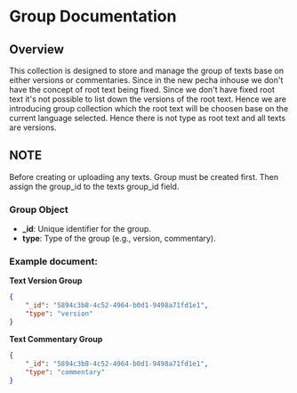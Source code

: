 # Group Documentation

## Overview
This collection is designed to store and manage the group of texts base on either versions or commentaries. Since in the new pecha inhouse we don't have the concept of root text being fixed.
Since we don't have fixed root text it's not possible to list down the versions of the root text.
Hence we are introducing group collection which the root text will be choosen base on the current language selected. Hence there is not type as root text and all texts are versions.

## NOTE
Before creating or uploading any texts. Group must be created first. Then assign the group_id to the texts group_id field.

### Group Object

- **_id**: Unique identifier for the group.
- **type**: Type of the group (e.g., version, commentary).

### Example document:

**Text Version Group**
```json
{
    "_id": "5894c3b8-4c52-4964-b0d1-9498a71fd1e1",
    "type": "version"
}
```

**Text Commentary Group**
```json
{
    "_id": "5894c3b8-4c52-4964-b0d1-9498a71fd1e1",
    "type": "commentary"
}
```


